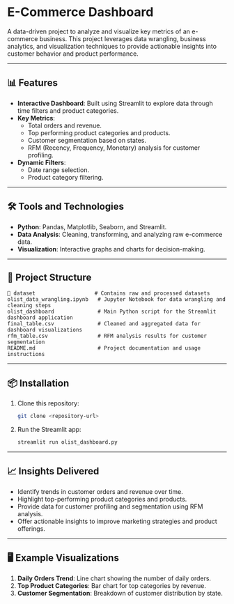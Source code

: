 # E-Commerce Dashboard

A data-driven project to analyze and visualize key metrics of an e-commerce business. This project leverages data wrangling, business analytics, and visualization techniques to provide actionable insights into customer behavior and product performance.

---

## 📊 Features
- **Interactive Dashboard**: Built using Streamlit to explore data through time filters and product categories.
- **Key Metrics**:
  - Total orders and revenue.
  - Top performing product categories and products.
  - Customer segmentation based on states.
  - RFM (Recency, Frequency, Monetary) analysis for customer profiling.
- **Dynamic Filters**:
  - Date range selection.
  - Product category filtering.

---

## 🛠️ Tools and Technologies
- **Python**: Pandas, Matplotlib, Seaborn, and Streamlit.
- **Data Analysis**: Cleaning, transforming, and analyzing raw e-commerce data.
- **Visualization**: Interactive graphs and charts for decision-making.

---

## 📂 Project Structure
```
📁 dataset                   # Contains raw and processed datasets
olist_data_wrangling.ipynb   # Jupyter Notebook for data wrangling and cleaning steps
olist_dashboard              # Main Python script for the Streamlit dashboard application
final_table.csv              # Cleaned and aggregated data for dashboard visualizations
rfm_table.csv                # RFM analysis results for customer segmentation
README.md                    # Project documentation and usage instructions

```

---

## 📦 Installation
1. Clone this repository:
   ```bash
   git clone <repository-url>
   ```
2. Run the Streamlit app:
   ```bash
   streamlit run olist_dashboard.py
   ```

---

## 📈 Insights Delivered
- Identify trends in customer orders and revenue over time.
- Highlight top-performing product categories and products.
- Provide data for customer profiling and segmentation using RFM analysis.
- Offer actionable insights to improve marketing strategies and product offerings.

---

## 🖥️ Example Visualizations
1. **Daily Orders Trend**: Line chart showing the number of daily orders.
2. **Top Product Categories**: Bar chart for top categories by revenue.
3. **Customer Segmentation**: Breakdown of customer distribution by state.
